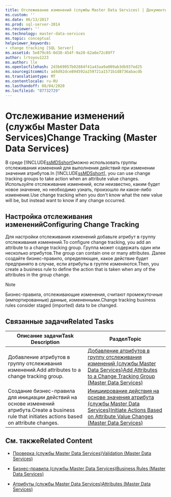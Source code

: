 ```yaml
---
title: Отслеживание изменений (службы Master Data Services) | Документы Майкрософт
ms.custom: ''
ms.date: 06/13/2017
ms.prod: sql-server-2014
ms.reviewer: ''
ms.technology: master-data-services
ms.topic: conceptual
helpviewer_keywords:
- change tracking [SQL Server]
ms.assetid: 5e879c65-0d38-454f-9a20-62a6e72c89f7
author: lrtoyou1223
ms.author: lle
ms.openlocfilehash: 2d3b69057b02884f41a43aa9a009ab3db937ed25
ms.sourcegitcommit: ad4d92dce894592a259721a1571b1d8736abacdb
ms.translationtype: MT
ms.contentlocale: ru-RU
ms.lasthandoff: 08/04/2020
ms.locfileid: "87732729"
---
```

# <a name="change-tracking-master-data-services"></a><span data-ttu-id="db8ff-102">Отслеживание изменений (службы Master Data Services)</span><span class="sxs-lookup"><span data-stu-id="db8ff-102">Change Tracking (Master Data Services)</span></span>
  <span data-ttu-id="db8ff-103">В среде [!INCLUDE[ssMDSshort](../includes/ssmdsshort-md.md)]можно использовать группы отслеживания изменений для выполнения действий при изменении значения атрибутов.</span><span class="sxs-lookup"><span data-stu-id="db8ff-103">In [!INCLUDE[ssMDSshort](../includes/ssmdsshort-md.md)], you can use change tracking groups to take action when an attribute value changes.</span></span> <span data-ttu-id="db8ff-104">Используйте отслеживание изменений, если неизвестно, каким будет новое значение, но необходимо узнать, произошло ли какое-либо изменение.</span><span class="sxs-lookup"><span data-stu-id="db8ff-104">Use change tracking when you don't know what the new value will be, but instead want to know if any change occurred.</span></span>  
  
## <a name="configuring-change-tracking"></a><span data-ttu-id="db8ff-105">Настройка отслеживания изменений</span><span class="sxs-lookup"><span data-stu-id="db8ff-105">Configuring Change Tracking</span></span>  
 <span data-ttu-id="db8ff-106">Для настройки отслеживания изменений добавьте атрибут в группу отслеживания изменений.</span><span class="sxs-lookup"><span data-stu-id="db8ff-106">To configure change tracking, you add an attribute to a change tracking group.</span></span> <span data-ttu-id="db8ff-107">Группа может содержать один или несколько атрибутов.</span><span class="sxs-lookup"><span data-stu-id="db8ff-107">The group can contain one or many attributes.</span></span> <span data-ttu-id="db8ff-108">Далее создайте бизнес-правило, определяющее, какое действие будет предпринято в случае, если атрибуты в группе изменяются.</span><span class="sxs-lookup"><span data-stu-id="db8ff-108">Then, you create a business rule to define the action that is taken when any of the attributes in the group change.</span></span>  
  
> [!NOTE]  
>  <span data-ttu-id="db8ff-109">Бизнес-правила, отслеживающие изменения, считают промежуточные (импортированные) данные, измененными.</span><span class="sxs-lookup"><span data-stu-id="db8ff-109">Change tracking business rules consider staged (imported) data to be changed.</span></span>  
  
## <a name="related-tasks"></a><span data-ttu-id="db8ff-110">Связанные задачи</span><span class="sxs-lookup"><span data-stu-id="db8ff-110">Related Tasks</span></span>  
  
|<span data-ttu-id="db8ff-111">Описание задачи</span><span class="sxs-lookup"><span data-stu-id="db8ff-111">Task Description</span></span>|<span data-ttu-id="db8ff-112">Раздел</span><span class="sxs-lookup"><span data-stu-id="db8ff-112">Topic</span></span>|  
|----------------------|-----------|  
|<span data-ttu-id="db8ff-113">Добавление атрибутов в группу отслеживания изменений.</span><span class="sxs-lookup"><span data-stu-id="db8ff-113">Add attributes to a change tracking group.</span></span>|[<span data-ttu-id="db8ff-114">Добавление атрибутов в группу отслеживания изменений (службы Master Data Services)</span><span class="sxs-lookup"><span data-stu-id="db8ff-114">Add Attributes to a Change Tracking Group &#40;Master Data Services&#41;</span></span>](add-attributes-to-a-change-tracking-group-master-data-services.md)|  
|<span data-ttu-id="db8ff-115">Создание бизнес-правила для инициации действий на основе изменений атрибута.</span><span class="sxs-lookup"><span data-stu-id="db8ff-115">Create a business rule that initiates actions based on attribute changes.</span></span>|[<span data-ttu-id="db8ff-116">Инициирование действия на основе значения атрибута (службы Master Data Services)</span><span class="sxs-lookup"><span data-stu-id="db8ff-116">Initiate Actions Based on Attribute Value Changes &#40;Master Data Services&#41;</span></span>](../../2014/master-data-services/initiate-actions-based-on-attribute-value-changes-master-data-services.md)|  
  
## <a name="related-content"></a><span data-ttu-id="db8ff-117">См. также</span><span class="sxs-lookup"><span data-stu-id="db8ff-117">Related Content</span></span>  
  
-   [<span data-ttu-id="db8ff-118">Проверка (службы Master Data Services)</span><span class="sxs-lookup"><span data-stu-id="db8ff-118">Validation &#40;Master Data Services&#41;</span></span>](../../2014/master-data-services/validation-master-data-services.md)  
  
-   [<span data-ttu-id="db8ff-119">Бизнес-правила (службы Master Data Services)</span><span class="sxs-lookup"><span data-stu-id="db8ff-119">Business Rules &#40;Master Data Services&#41;</span></span>](../../2014/master-data-services/business-rules-master-data-services.md)  
  
-   [<span data-ttu-id="db8ff-120">Атрибуты (службы Master Data Services)</span><span class="sxs-lookup"><span data-stu-id="db8ff-120">Attributes &#40;Master Data Services&#41;</span></span>](../../2014/master-data-services/attributes-master-data-services.md)  
  
  
